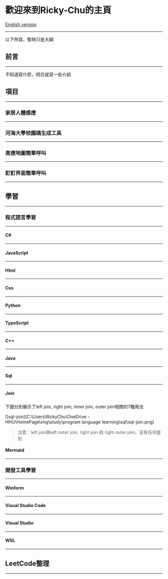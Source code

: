# 歡迎來到Ricky-Chu的主頁

[English version](./README.md)

------

以下所寫，暫時只是大綱

## 前言

------

不知道寫什麽，明日就寫一些介紹

## 項目

------

### 家居人體感應

------

### 河海大學校園碼生成工具

------

### 高德地圖簡單呼叫

------

### 釘釘界面簡單呼叫

------

## 學習

------

### 程式語言學習

------

#### C#

------

#### JavaScript

------

#### Html

------

#### Css

------

#### Python

------

#### TypeScript

------

#### C++

------

#### Java

------

#### Sql

------

##### Join

下圖分別展示了left join, right join, inner join, outer join相關的7種用法

![sql-join](C:\Users\RickyChu\OneDrive - HHU\HomePage\img\study\program language learning\sql\sql-join.png)

> 注意：left join與left outer join, right join 和 right outer join，沒有任何差別 

#### Mermaid

------

### 開發工具學習

------

#### Winform

------

#### Visual Studio Code

------

#### Visual Studio

------

#### WSL

------

## LeetCode整理

------













